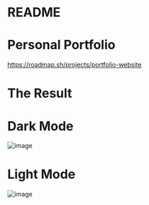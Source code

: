 # README
# Personal Portfolio
https://roadmap.sh/projects/portfolio-website
# The Result

# Dark Mode
![image](https://github.com/user-attachments/assets/ce8c8f9d-9dfb-4cff-9ec6-833cc409d0c6)

# Light Mode
![image](https://github.com/user-attachments/assets/e5beda92-ecb0-4146-8563-69c4edc96763)
